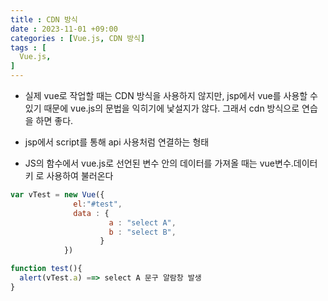 ```yaml
---
title : CDN 방식
date : 2023-11-01 +09:00
categories : [Vue.js, CDN 방식]
tags : [
  Vue.js,
]
---
```

<!-- ![](/assets/img/Spring/aaaa.png){:style="border:1px solid #eaeaea; border-radius: 7px; padding: 0px;" } -->
<!-- ![](/assets/img/Vue/1-1.png){:style="width:1000px" } -->

- 실제 vue로 작업할 때는 CDN 방식을 사용하지 않지만, jsp에서 vue를 사용할 수 있기 때문에 vue.js의 문법을 익히기에 낯설지가 않다. 그래서 cdn 방식으로 연습을 하면 좋다.

- jsp에서 script를 통해 api 사용처럼 연결하는 형태

- JS의 함수에서 vue.js로 선언된 변수 안의 데이터를 가져올 때는 vue변수.데이터키 로 사용하여 불러온다

```javascript
var vTest = new Vue({
              el:"#test",
              data : {
                      a : "select A",
                      b : "select B",
                    }
            })

function test(){
  alert(vTest.a) ==> select A 문구 알람창 발생
}
```
